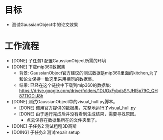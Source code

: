 # 目标
- 测试GaussianObject中的论文效果

# 工作流程
- [DONE] 子任务1 配置GaussianObject所需的环境
- [DONE] 下载mip360数据集
	- 背景: GaussianObject官方建议的测试数据是mip360里面的kitchen,为了和论文保持一致这里采用相同的数据集。
	- 结果: 已经在这个链接中下载到mip360的数据集: https://drive.google.com/drive/folders/1DUOxFybdsSYJHI5p79O_QH87TIODiJ8h
- [DONE] 测试GaussianObject中的visual_hull.py脚本。
	- [DONE] 调用官方提供的数据集，完整地运行了visual_hull.py
	- [DONE] 由于运行完成后并没有看到生成结果，需要寻找原因。
		- 点云保存在数据集所在的文件夹里了。
- [DONE] 子任务2 测试粗糙3D高斯
- [DOING] 子任务3 测试repair setup